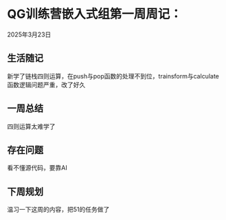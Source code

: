 # QG训练营嵌入式组第一周周记：
2025年3月23日

## 生活随记
新学了链栈四则运算，在push与pop函数的处理不到位，trainsform与calculate函数逻辑问题严重，改了好久


## 一周总结
四则运算太难学了


## 存在问题
看不懂源代码，要靠AI


## 下周规划
温习一下这周的内容，把51的任务做了

